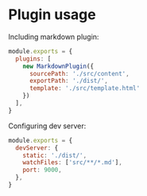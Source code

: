 # Plugin usage

Including markdown plugin:

```js
module.exports = {
  plugins: [
    new MarkdownPlugin({
      sourcePath: './src/content',
      exportPath: './dist/',
      template: './src/template.html'
    })
  ],
}
```

Configuring dev server:

```js
module.exports = {
  devServer: {
    static: './dist/',
    watchFiles: ['src/**/*.md'],
    port: 9000,
  },
}
```

